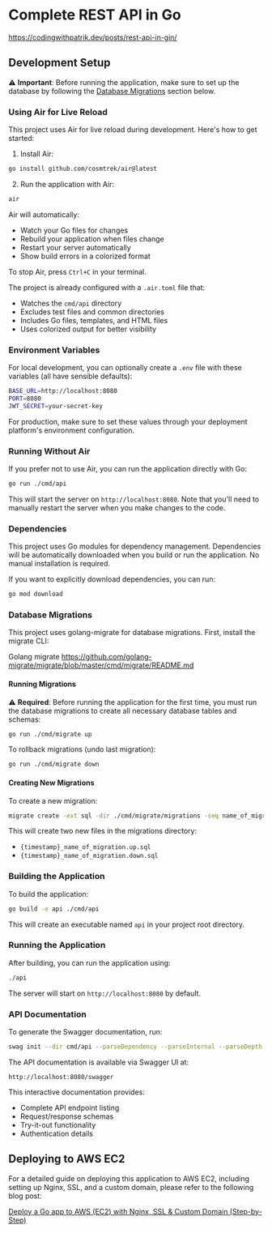 # Complete REST API in Go

https://codingwithpatrik.dev/posts/rest-api-in-gin/

## Development Setup

⚠️ **Important**: Before running the application, make sure to set up the database by following the [Database Migrations](#database-migrations) section below.

### Using Air for Live Reload

This project uses Air for live reload during development. Here's how to get started:

1. Install Air:

```bash
go install github.com/cosmtrek/air@latest
```

2. Run the application with Air:

```bash
air
```

Air will automatically:

- Watch your Go files for changes
- Rebuild your application when files change
- Restart your server automatically
- Show build errors in a colorized format

To stop Air, press `Ctrl+C` in your terminal.

The project is already configured with a `.air.toml` file that:

- Watches the `cmd/api` directory
- Excludes test files and common directories
- Includes Go files, templates, and HTML files
- Uses colorized output for better visibility

### Environment Variables

For local development, you can optionally create a `.env` file with these variables (all have sensible defaults):

```bash
BASE_URL=http://localhost:8080
PORT=8080
JWT_SECRET=your-secret-key
```

For production, make sure to set these values through your deployment platform's environment configuration.

### Running Without Air

If you prefer not to use Air, you can run the application directly with Go:

```bash
go run ./cmd/api
```

This will start the server on `http://localhost:8080`. Note that you'll need to manually restart the server when you make changes to the code.

### Dependencies

This project uses Go modules for dependency management. Dependencies will be automatically downloaded when you build or run the application. No manual installation is required.

If you want to explicitly download dependencies, you can run:

```bash
go mod download
```

### Database Migrations

This project uses golang-migrate for database migrations. First, install the migrate CLI:

Golang migrate https://github.com/golang-migrate/migrate/blob/master/cmd/migrate/README.md

#### Running Migrations

⚠️ **Required**: Before running the application for the first time, you must run the database migrations to create all necessary database tables and schemas:

```bash
go run ./cmd/migrate up
```

To rollback migrations (undo last migration):

```bash
go run ./cmd/migrate down
```

#### Creating New Migrations

To create a new migration:

```bash
migrate create -ext sql -dir ./cmd/migrate/migrations -seq name_of_migration
```

This will create two new files in the migrations directory:

- `{timestamp}_name_of_migration.up.sql`
- `{timestamp}_name_of_migration.down.sql`

### Building the Application

To build the application:

```bash
go build -o api ./cmd/api
```

This will create an executable named `api` in your project root directory.

### Running the Application

After building, you can run the application using:

```bash
./api
```

The server will start on `http://localhost:8080` by default.

### API Documentation

To generate the Swagger documentation, run:

```bash
swag init --dir cmd/api --parseDependency --parseInternal --parseDepth 1
```

The API documentation is available via Swagger UI at:

```
http://localhost:8080/swagger
```

This interactive documentation provides:

- Complete API endpoint listing
- Request/response schemas
- Try-it-out functionality
- Authentication details

## Deploying to AWS EC2

For a detailed guide on deploying this application to AWS EC2, including setting up Nginx, SSL, and a custom domain, please refer to the following blog post:

[Deploy a Go app to AWS (EC2) with Nginx, SSL & Custom Domain (Step-by-Step)](https://codingwithpatrik.dev/posts/deploy-go-rest-api-to-aws-ec2/)
